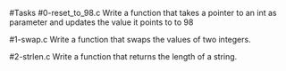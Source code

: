 #Tasks
#0-reset_to_98.c
Write a function that takes a pointer to an int as parameter and updates the value it points to to 98

#1-swap.c
Write a function that swaps the values of two integers.

#2-strlen.c
Write a function that returns the length of a string.